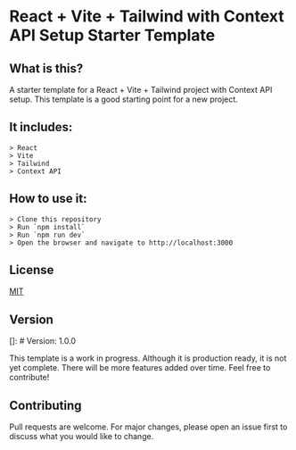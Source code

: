 # React + Vite + Tailwind with Context API Setup Starter Template

## What is this?

A starter template for a React + Vite + Tailwind project with Context API setup. This template is a good starting point for a new project.

## It includes:

    > React
    > Vite
    > Tailwind
    > Context API

## How to use it:

    > Clone this repository
    > Run `npm install`
    > Run `npm run dev`
    > Open the browser and navigate to http://localhost:3000

## License

[MIT](https://choosealicense.com/licenses/mit/)

## Version

[]: # Version: 1.0.0

This template is a work in progress. Although it is production ready, it is not yet complete. There will be more features added over time. Feel free to contribute!

## Contributing

Pull requests are welcome. For major changes, please open an issue first to discuss what you would like to change.

